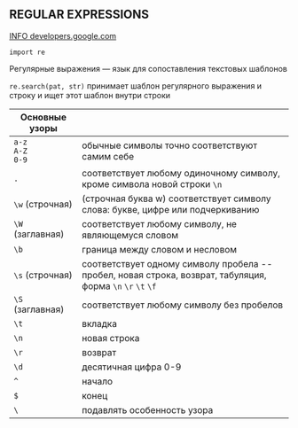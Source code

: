 ## REGULAR EXPRESSIONS

[INFO developers.google.com](https://developers.google.com/edu/python/regular-expressions?hl=ru)


`import re`

Регулярные выражения — язык для сопоставления текстовых шаблонов

`re.search(pat, str)` принимает шаблон регулярного выражения и строку и ищет этот шаблон внутри строки

| Основные узоры              |                                                                                                             |
|-----------------------------|-------------------------------------------------------------------------------------------------------------|
| `a-z` <br/>`A-Z` <br/>`0-9` | обычные символы точно соответствуют самим себе                                                              |
| `.`                         | соответствует любому одиночному символу, кроме символа новой строки `\n`                                    |
| `\w` (строчная)             | (строчная буква w) соответствует символу слова: букве, цифре или подчеркиванию                              |
| `\W` (заглавная)            | соответствует любому символу, не являющемуся словом                                                         |
| `\b`                        | граница между словом и несловом                                                                             |
| `\s` (строчная)             | соответствует одному символу пробела -- пробел, новая строка, возврат, табуляция, форма `\n` `\r` `\t` `\f` |
| `\S` (заглавная)            | соответствует любому символу без пробелов                                                                   |
| `\t`                        | вкладка                                                                                                     |
| `\n`                        | новая строка                                                                                                |
| `\r`                        | возврат                                                                                                     |
| `\d`                        | десятичная цифра 0-9                                                                                        |
| `^`                         | начало                                                                                                      |
| `$`                         | конец                                                                                                       |
| `\`                         | подавлять особенность узора                                                                                 |


